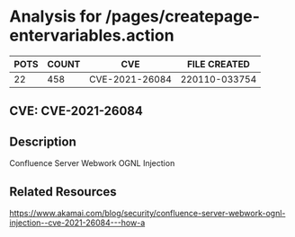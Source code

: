 # Analysis for /pages/createpage-entervariables.action
| POTS | COUNT | CVE | FILE CREATED |
|---|---|---|---|
| 22 | 458 | CVE-2021-26084 | 220110-033754 |

## CVE: CVE-2021-26084



## Description

Confluence Server Webwork OGNL Injection



## Related Resources

https://www.akamai.com/blog/security/confluence-server-webwork-ognl-injection--cve-2021-26084---how-a

